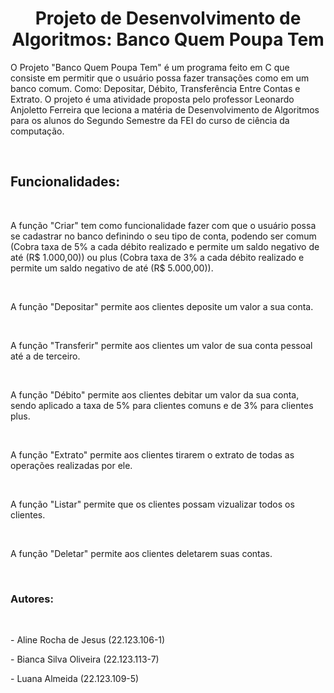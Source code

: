 <h1 align= "center"> Projeto de Desenvolvimento de Algoritmos: Banco Quem Poupa Tem </h1>
<p> O Projeto "Banco Quem Poupa Tem" é um programa feito em C que consiste em permitir que o usuário possa fazer transações como em um banco comum. Como: Depositar, Débito, Transferência Entre Contas e Extrato. O projeto é uma atividade proposta pelo professor Leonardo Anjoletto Ferreira que leciona a matéria de Desenvolvimento de Algoritmos para os alunos do Segundo Semestre da FEI do curso de ciência da computação.</p> <br>
<h2>Funcionalidades:</h2> <br>
<p>A função "Criar" tem como funcionalidade fazer com que o usuário possa se cadastrar no banco definindo o seu tipo de conta, podendo ser comum (Cobra taxa de 5% a cada débito realizado e permite um saldo negativo de até (R$ 1.000,00)) ou plus (Cobra taxa de 3% a cada débito realizado e permite um saldo negativo de até (R$ 5.000,00)).  </p> <br>
<p> A função "Depositar" permite aos clientes deposite um valor a sua conta. </p> <br>
<p> A função "Transferir" permite aos clientes um valor de sua conta pessoal até a de terceiro. </p> <br>
<p> A função "Débito" permite aos clientes debitar um valor da sua conta, sendo aplicado a taxa de 5% para clientes comuns e de 3% para clientes plus. </p> <br>
<p> A função "Extrato" permite aos clientes tirarem o extrato de todas as operações realizadas por ele. </p> <br>
<p> A função "Listar" permite que os clientes possam vizualizar todos os clientes. </p> <br>
<p> A função "Deletar" permite aos clientes deletarem suas contas. </p> <br>


<h3>Autores:</h3> <br>
<p> - Aline Rocha de Jesus (22.123.106-1)</p> 
<p> - Bianca Silva Oliveira (22.123.113-7)</p> 
<p> - Luana Almeida (22.123.109-5)</p>
